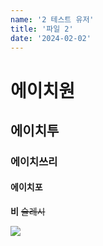 ```yaml
---
name: '2 테스트 유저'
title: '파일 2'
date: '2024-02-02'
---
```

# 에이치원
## 에이치투
### 에이치쓰리
#### 에이치포
**비**
~~슬레시~~

![](https://firebasestorage.googleapis.com/v0/b/devote-2cce5.appspot.com/o/images%2FFrame%2042.png?alt=media&token=0e0ef301-4bc5-4545-a343-d3fc9e04b500)

```

```